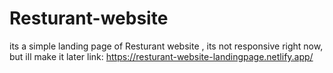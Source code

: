 # Resturant-website
its a simple landing page of Resturant  website , its not responsive right now, but ill make it later 
link: https://resturant-website-landingpage.netlify.app/
